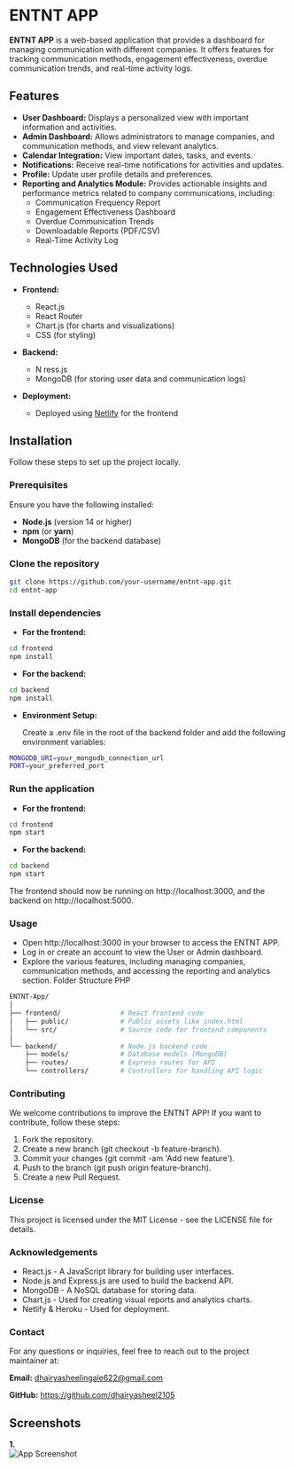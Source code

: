 # ENTNT APP

**ENTNT APP** is a web-based application that provides a dashboard for managing communication with different companies. It offers features for tracking communication methods, engagement effectiveness, overdue communication trends, and real-time activity logs.

## Features

- **User Dashboard:** Displays a personalized view with important information and activities.
- **Admin Dashboard:** Allows administrators to manage companies, and communication methods, and view relevant analytics.
- **Calendar Integration:** View important dates, tasks, and events.
- **Notifications:** Receive real-time notifications for activities and updates.
- **Profile:** Update user profile details and preferences.
- **Reporting and Analytics Module:** Provides actionable insights and performance metrics related to company communications, including:
  - Communication Frequency Report
  - Engagement Effectiveness Dashboard
  - Overdue Communication Trends
  - Downloadable Reports (PDF/CSV)
  - Real-Time Activity Log

## Technologies Used

- **Frontend:** 
  - React.js
  - React Router
  - Chart.js (for charts and visualizations)
  - CSS (for styling)

- **Backend:** 
  - N  ress.js
  - MongoDB (for storing user data and communication logs)

- **Deployment:**
  - Deployed using [Netlify](https://www.netlify.com/) for the frontend

## Installation

Follow these steps to set up the project locally.

### Prerequisites

Ensure you have the following installed:

- **Node.js** (version 14 or higher)
- **npm** (or **yarn**)
- **MongoDB** (for the backend database)

### Clone the repository

```bash
git clone https://github.com/your-username/entnt-app.git
cd entnt-app
```
### Install dependencies
- **For the frontend:**
```bash
cd frontend
npm install
```
- **For the backend:**

```bash
cd backend
npm install
```
- **Environment Setup:**

   Create a .env file in the root of the backend folder and add the following environment variables:
```bash
MONGODB_URI=your_mongodb_connection_url
PORT=your_preferred_port
```
### Run the application
- **For the frontend:**

```bash
cd frontend
npm start
```
- **For the backend:**
```bash
cd backend
npm start
```
The frontend should now be running on http://localhost:3000, and the backend on http://localhost:5000.

### Usage
- Open http://localhost:3000 in your browser to access the ENTNT APP.
- Log in or create an account to view the User or Admin dashboard.
- Explore the various features, including managing companies, communication methods, and accessing the reporting and analytics section.
Folder Structure
PHP
```bash
ENTNT-App/
│
├── frontend/               # React frontend code
│   ├── public/             # Public assets like index.html
│   └── src/                # Source code for frontend components
│
└── backend/                # Node.js backend code
    ├── models/             # Database models (MongoDB)
    ├── routes/             # Express routes for API
    └── controllers/        # Controllers for handling API logic
```
### Contributing
We welcome contributions to improve the ENTNT APP! If you want to contribute, follow these steps:

1. Fork the repository.
2. Create a new branch (git checkout -b feature-branch).
3. Commit your changes (git commit -am 'Add new feature').
4. Push to the branch (git push origin feature-branch).
5. Create a new Pull Request.
### License
This project is licensed under the MIT License - see the LICENSE file for details.

### Acknowledgements
- React.js - A JavaScript library for building user interfaces.
- Node.js and Express.js are used to build the backend API.
- MongoDB - A NoSQL database for storing data.
- Chart.js - Used for creating visual reports and analytics charts.
- Netlify & Heroku - Used for deployment.
### Contact
For any questions or inquiries, feel free to reach out to the project maintainer at:

**Email:** dhairyasheelingale622@gmail.com

**GitHub:** https://github.com/dhairyasheel2105

## Screenshots
**1.**  
![App Screenshot](screenshots/appscrip2.jpeg)
